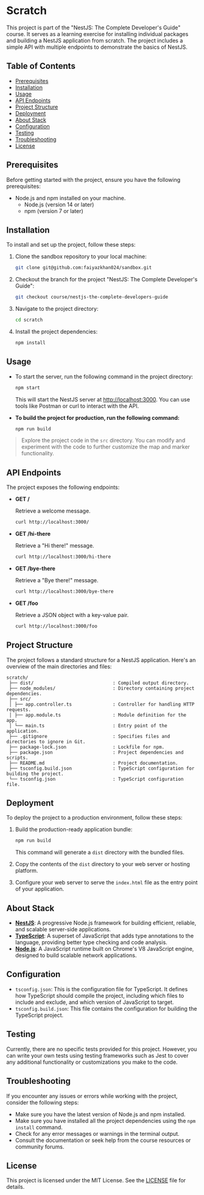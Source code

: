 # Scratch

This project is part of the "NestJS: The Complete Developer's Guide" course. It serves as a learning exercise for installing individual packages and building a NestJS application from scratch. The project includes a simple API with multiple endpoints to demonstrate the basics of NestJS.

## Table of Contents

- [Prerequisites](#prerequisites)
- [Installation](#installation)
- [Usage](#usage)
- [API Endpoints](#api-endpoints)
- [Project Structure](#project-structure)
- [Deployment](#deployment)
- [About Stack](#about-stack)
- [Configuration](#configuration)
- [Testing](#testing)
- [Troubleshooting](#troubleshooting)
- [License](#license)

## Prerequisites

Before getting started with the project, ensure you have the following prerequisites:

- Node.js and npm installed on your machine.
  - Node.js (version 14 or later)
  - npm (version 7 or later)

## Installation

To install and set up the project, follow these steps:

1. Clone the sandbox repository to your local machine:

   ```bash
   git clone git@github.com:faiyazkhan024/sandbox.git
   ```

2. Checkout the branch for the project "NestJS: The Complete Developer's Guide":

   ```bash
   git checkout course/nestjs-the-complete-developers-guide
   ```

3. Navigate to the project directory:

   ```bash
   cd scratch
   ```

4. Install the project dependencies:

   ```bash
   npm install
   ```

## Usage

- To start the server, run the following command in the project directory:

  ```bash
  npm start
  ```

  This will start the NestJS server at <http://localhost:3000>. You can use tools like Postman or curl to interact with the API.

- **To build the project for production, run the following command:**

  ```bash
  npm run build
  ```

> Explore the project code in the `src` directory. You can modify and experiment with the code to further customize the map and marker functionality.

## API Endpoints

The project exposes the following endpoints:

- **GET /**

  Retrieve a welcome message.

  ```bash
  curl http://localhost:3000/
  ```

- **GET /hi-there**

  Retrieve a "Hi there!" message.

  ```bash
  curl http://localhost:3000/hi-there
  ```

- **GET /bye-there**

  Retrieve a "Bye there!" message.

  ```bash
  curl http://localhost:3000/bye-there
  ```

- **GET /foo**

  Retrieve a JSON object with a key-value pair.

  ```bash
  curl http://localhost:3000/foo
  ```

## Project Structure

The project follows a standard structure for a NestJS application. Here's an overview of the main directories and files:

```plaintext
scratch/
 ├── dist/                             : Compiled output directory.
 ├── node_modules/                     : Directory containing project dependencies.
 ├── src/
 │ ├── app.controller.ts               : Controller for handling HTTP requests.
 │ ├── app.module.ts                   : Module definition for the app.
 │ └── main.ts                         : Entry point of the application.
 ├── .gitignore                        : Specifies files and directories to ignore in Git.
 ├── package-lock.json                 : Lockfile for npm.
 ├── package.json                      : Project dependencies and scripts.
 ├── README.md                         : Project documentation.
 ├── tsconfig.build.json               : TypeScript configuration for building the project.
 └── tsconfig.json                     : TypeScript configuration file.
```

## Deployment

To deploy the project to a production environment, follow these steps:

1. Build the production-ready application bundle:

   ```bash
   npm run build
   ```

   This command will generate a `dist` directory with the bundled files.

2. Copy the contents of the `dist` directory to your web server or hosting platform.

3. Configure your web server to serve the `index.html` file as the entry point of your application.

## About Stack

- **[NestJS](https://nestjs.com/)**: A progressive Node.js framework for building efficient, reliable, and scalable server-side applications.
- **[TypeScript](https://www.typescriptlang.org/)**: A superset of JavaScript that adds type annotations to the language, providing better type checking and code analysis.
- **[Node.js](https://nodejs.org/)**: A JavaScript runtime built on Chrome's V8 JavaScript engine, designed to build scalable network applications.

## Configuration

- `tsconfig.json`: This is the configuration file for TypeScript. It defines how TypeScript should compile the project, including which files to include and exclude, and which version of JavaScript to target.
- `tsconfig.build.json`: This file contains the configuration for building the TypeScript project.

## Testing

Currently, there are no specific tests provided for this project. However, you can write your own tests using testing frameworks such as Jest to cover any additional functionality or customizations you make to the code.

## Troubleshooting

If you encounter any issues or errors while working with the project, consider the following steps:

- Make sure you have the latest version of Node.js and npm installed.
- Make sure you have installed all the project dependencies using the `npm install` command.
- Check for any error messages or warnings in the terminal output.
- Consult the documentation or seek help from the course resources or community forums.

## License

This project is licensed under the MIT License. See the [LICENSE](../../LICENSE) file for details.
